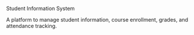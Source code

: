 Student Information System

A platform to manage student information, course enrollment, grades, and attendance tracking.
